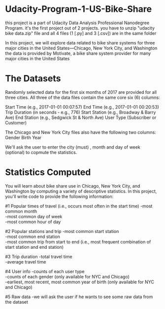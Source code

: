 # Udacity-Program-1-US-Bike-Share

this project is a part of Udacity Data Analysis Professional Nanodegree Program.
it's the first project out of 2 projects.
you have to unzip "udacity bike data.zip" file and all 4 files (1 [.py] and 3 [.csv]) are in the same folder 

In this project, we will explore data related to bike share systems for three major cities in the United States—Chicago, New York City, and Washington
the data is provided by Motivate, a bike share system provider for many major cities in the United States

# The Datasets
Randomly selected data for the first six months of 2017 are provided for all three cities. All three of the data files contain the same core six (6) columns:

Start Time (e.g., 2017-01-01 00:07:57)
End Time (e.g., 2017-01-01 00:20:53)
Trip Duration (in seconds - e.g., 776)
Start Station (e.g., Broadway & Barry Ave)
End Station (e.g., Sedgwick St & North Ave)
User Type (Subscriber or Customer)

The Chicago and New York City files also have the following two columns:
Gender
Birth Year

We'll ask the user to enter the city (must) , month and day of week (optional) to copmute the statistics.

# Statistics Computed
You will learn about bike share use in Chicago, New York City, and Washington by computing a variety of descriptive statistics. In this project, you'll write code to provide the following information:

#1 Popular times of travel (i.e., occurs most often in the start time)
  -most common month        
  -most common day of week      
  -most common hour of day      
    


#2 Popular stations and trip
  -most common start station        
  -most common end station      
  -most common trip from start to end (i.e., most frequent combination of start station and end station)        

#3 Trip duration
  -total travel time    
  -average travel time      

#4 User info
  -counts of each user type     
  -counts of each gender (only available for NYC and Chicago)   
  -earliest, most recent, most common year of birth (only available for NYC and Chicago)        
  
#5 Raw data
  -we will ask the user if he wants to see some raw data from the dataset       

